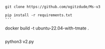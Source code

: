 ```
git clone https://github.com/ogitzdude/Ms-v3
```

```
pip install -r requirements.txt
'''

```
docker build -t ubuntu-22.04-with-tmate .
```

```
python3 v2.py
```
